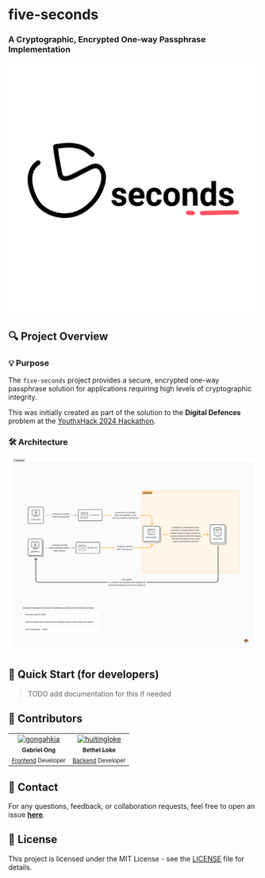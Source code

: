 # five-seconds

### A Cryptographic, Encrypted One-way Passphrase Implementation  

![five-seconds logo](./asset/logo.png)

## 🔍 **Project Overview**

### 💡 **Purpose**
The `five-seconds` project provides a secure, encrypted one-way passphrase solution for applications requiring high levels of cryptographic integrity.

This was initially created as part of the solution to the **Digital Defences** problem at the [YouthxHack 2024 Hackathon](https://www.cyberyouth.sg/events/youthxhack-2024-total-defence-edition).

### 🛠️ **Architecture**

![Architecture](./asset/architecture_diagram.png)

## 🚀 **Quick Start (for developers)**

> TODO add documentation for this if needed

## 👐 **Contributors** 

<table>
	<tbody>
        <tr>
            <td align="center">
                <a href="https://www.linkedin.com/in/gabriel-zmong/">
                    <img src="https://avatars.githubusercontent.com/u/117062305?v=4" width="100;" alt="gongahkia"/>
                    <br />
                    <sub><b>Gabriel Ong</b></sub>
                </a>
                <br />
                <sub><a href="./src/frontend/">Frontend<a>  Developer</sub>
            </td>
            <td align="center">
                <a href="https://www.linkedin.com/in/bethloke/">
                    <img src="https://avatars.githubusercontent.com/u/96629569?v=4" width="100;" alt="huitingloke"/>
                    <br />
                    <sub><b>Bethel Loke</b></sub>
                </a>
                <br />
                <sub><a href="./src/backend/">Backend<a>  Developer</sub>
            </td>
        </tr>
	</tbody>
</table>


## 💬 **Contact**

For any questions, feedback, or collaboration requests, feel free to open an issue **[here](https://github.com/4-0gpa/five-seconds/issues)**.

## 📄 **License**

This project is licensed under the MIT License - see the [LICENSE](LICENSE) file for details.
